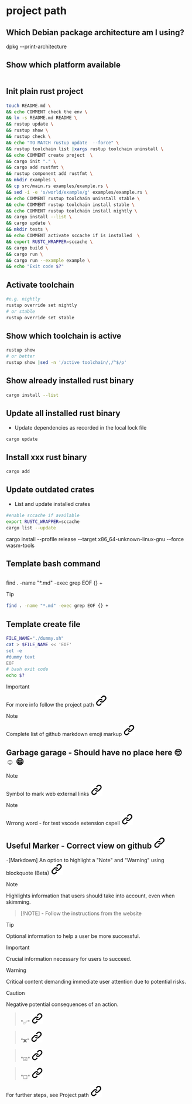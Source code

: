 # project path
<!-- keep the format -->
## Which Debian package architecture am I using?

dpkg --print-architecture

## Show which platform available
<!-- keep the format -->
```bash <!-- markdownlint-disable-line code-block-style -->

```
<!-- keep the format -->
## Init plain rust project
<!-- keep the format -->
```bash <!-- markdownlint-disable-line code-block-style -->
touch README.md \
&& echo COMMENT check the env \
&& ln -s README.md README \
&& rustup update \
&& rustup show \
&& rustup check \
&& echo "TO MATCH rustup update  --force" \
&& rustup toolchain list |xargs rustup toolchain uninstall \
&& echo COMMENT create project  \
&& cargo init "." \
&& cargo add rustfmt \
&& rustup component add rustfmt \
&& mkdir examples \
&& cp src/main.rs examples/example.rs \
&& sed -i -e 's/world/example/g' examples/example.rs \
&& echo COMMENT rustup toolchain uninstall stable \
&& echo COMMENT rustup toolchain install stable \
&& echo COMMENT rustup toolchain install nightly \
&& cargo install --list \
&& cargo update \
&& mkdir tests \
&& echo COMMENT activate sccache if is installed  \
&& export RUSTC_WRAPPER=sccache \
&& cargo build \
&& cargo run \
&& cargo run --example example \
&& echo "Exit code $?"
```
<!-- keep the format -->
## Activate toolchain
<!-- keep the format -->
```bash <!-- markdownlint-disable-line code-block-style -->
#e.g. nightly
rustup override set nightly
# or stable
rustup override set stable
```
<!-- keep the format -->
## Show which toolchain is active
<!-- keep the format -->
```bash <!-- markdownlint-disable-line code-block-style -->
rustup show
# or better
rustup show |sed -n '/active toolchain/,/^$/p'
```
<!-- keep the format -->
## Show already installed rust binary
<!-- keep the format -->
```bash <!-- markdownlint-disable-line code-block-style -->
cargo install --list
```
<!-- keep the format -->
## Update all installed rust binary
<!-- keep the format -->
- Update dependencies as recorded in the local lock file
<!-- keep the format -->
```bash <!-- markdownlint-disable-line code-block-style -->
cargo update
```
<!-- keep the format -->

## Install xxx rust binary
<!-- keep the format -->
```bash <!-- markdownlint-disable-line code-block-style -->
cargo add 
```
<!-- keep the format -->
## Update outdated crates
<!-- keep the format -->
- List and update installed crates
<!-- keep the format -->
```bash <!-- markdownlint-disable-line code-block-style -->
#enable sccache if available
export RUSTC_WRAPPER=sccache
cargo list --update
```
<!-- keep the format -->
cargo install --profile release --target x86_64-unknown-linux-gnu --force wasm-tools
<!-- keep the format -->
## Template bash command
<!-- keep the format -->
```bash <!-- markdownlint-disable-line code-block-style -->
```
<!-- keep the format -->
find . -name "*.md" -exec grep EOF {} +
<!-- keep the format -->
>[!TIP]
> <!-- keep the format -->
>```bash <!-- markdownlint-disable-line code-block-style -->
>find . -name "*.md" -exec grep EOF {} +
>```
><!-- keep the format -->
<!-- keep the format -->
## Template create file
<!-- keep the format -->
```bash <!-- markdownlint-disable-line code-block-style -->
FILE_NAME="./dummy.sh"
cat > $FILE_NAME << 'EOF'
set -e
#dummy text
EOF
# bash exit code
echo $?
```
<!-- keep the format -->
>[!IMPORTANT]
>For more info follow the project path [![alt text][1]](./project_path.md)
<!-- keep the format -->
>[!NOTE]
>Complete list of github markdown emoji markup [![alt text][1]](https://gist.github.com/rxaviers/7360908)
<!-- keep the format -->
## Garbage garage - Should have no place here :sunglasses: :relaxed: :grin:
<!-- keep the format -->
>[!NOTE]
>Symbol to mark web external links [![alt text][1]](./README.md)
<!-- spell-checker: disable  -->
<!-- keep the format -->
>[!NOTE]
> Wrrong word - for test vscode extension cspell [![alt text][1]](https://cspell.org/docs/Configuration/document-settings)
<!-- spell-checker: enable -->
<!-- keep the format -->
## Useful Marker - Correct view on github [![alt text][1]](https://github.com/MathiasStadler/rust_improve_build_time_debian)
<!-- keep the format -->
-[Markdown] An option to highlight a "Note" and "Warning" using blockquote (Beta) [![alt text][1]](https://github.com/orgs/community/discussions/16925)
<!-- -->
>[!NOTE]  
> Highlights information that users should take into account, even when skimming.
<!-- keep the format -->
>[!NOTE] - Follow the instructions from the website
<!-- keep the format -->
>[!TIP]
> Optional information to help a user be more successful.
<!-- keep the format -->
>[!IMPORTANT]  
> Crucial information necessary for users to succeed.
<!-- keep the format -->
>[!WARNING]  
> Critical content demanding immediate user attention due to potential risks.
<!-- keep the format -->
>[!CAUTION]
> Negative potential consequences of an action.
<!-- keep the format -->
>"✅" [![alt text][1]](https://www.symbolcopy.com/check-mark-symbol.html)
<!-- keep the format -->
>"❌" [![alt text][1]](https://www.symbolcopy.com/check-mark-symbol.html)
<!-- keep the format -->
>"☑" [![alt text][1]](https://www.symbolcopy.com/check-mark-symbol.html)
<!-- keep the format -->
>"☐" [![alt text][1]](https://www.symbolcopy.com/check-mark-symbol.html)

<!-- make folder and download the link sign vai curl -->
<!-- mkdir -p img && curl --create-dirs --output-dir img -O  "https://raw.githubusercontent.com/MathiasStadler/link_symbol_svg/refs/heads/main/link_symbol.svg"-->
<!-- Link sign - Don't Found a better way :-( - You know a better method? - **send me a email** -->
[1]: ./img/link_symbol.svg
<!-- keep the format -->
<!-- keep the format -->
For further steps, see Project path [![alt text][1]](project_path.md)
<!-- make folder and download the link sign vai curl -->
<!-- mkdir -p img && curl --create-dirs --output-dir img -O  "https://raw.githubusercontent.com/MathiasStadler/link_symbol_svg/refs/heads/main/link_symbol.svg"-->
<!-- Link sign - Don't Found a better way :-( - You know a better method? - **send me a email** -->
<!-- keep the format -->